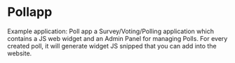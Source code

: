 # Pollapp
Example application: Poll app a Survey/Voting/Polling application which contains a JS web widget and an Admin Panel for managing Polls. For every created poll, it will generate widget JS snipped that you can add into the website.
